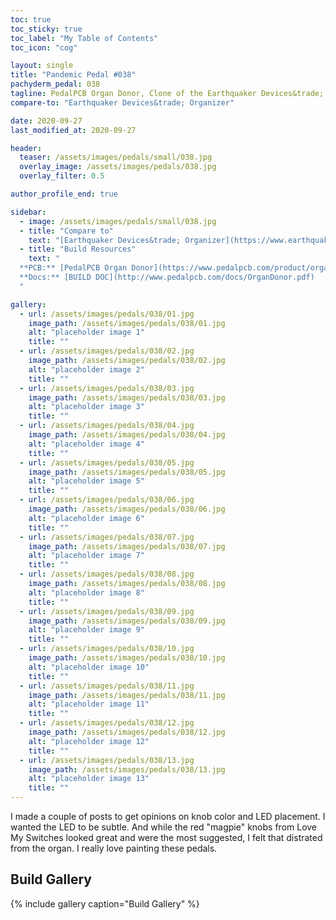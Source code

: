 ```yaml
---
toc: true
toc_sticky: true
toc_label: "My Table of Contents"
toc_icon: "cog"

layout: single
title: "Pandemic Pedal #038"
pachyderm_pedal: 038
tagline: PedalPCB Organ Donor, Clone of the Earthquaker Devices&trade; Organizer
compare-to: "Earthquaker Devices&trade; Organizer"

date: 2020-09-27
last_modified_at: 2020-09-27

header:
  teaser: /assets/images/pedals/small/038.jpg
  overlay_image: /assets/images/pedals/038.jpg
  overlay_filter: 0.5

author_profile_end: true

sidebar:
  - image: /assets/images/pedals/small/038.jpg
  - title: "Compare to"
    text: "[Earthquaker Devices&trade; Organizer](https://www.earthquakerdevices.com/organizer)"
  - title: "Build Resources"
    text: "
  **PCB:** [PedalPCB Organ Donor](https://www.pedalpcb.com/product/organdonor/)<br>
  **Docs:** [BUILD DOC](http://www.pedalpcb.com/docs/OrganDonor.pdf)
  "

gallery:
  - url: /assets/images/pedals/038/01.jpg
    image_path: /assets/images/pedals/038/01.jpg
    alt: "placeholder image 1"
    title: ""
  - url: /assets/images/pedals/038/02.jpg
    image_path: /assets/images/pedals/038/02.jpg
    alt: "placeholder image 2"
    title: ""
  - url: /assets/images/pedals/038/03.jpg
    image_path: /assets/images/pedals/038/03.jpg
    alt: "placeholder image 3"
    title: ""
  - url: /assets/images/pedals/038/04.jpg
    image_path: /assets/images/pedals/038/04.jpg
    alt: "placeholder image 4"
    title: ""
  - url: /assets/images/pedals/038/05.jpg
    image_path: /assets/images/pedals/038/05.jpg
    alt: "placeholder image 5"
    title: ""
  - url: /assets/images/pedals/038/06.jpg
    image_path: /assets/images/pedals/038/06.jpg
    alt: "placeholder image 6"
    title: ""
  - url: /assets/images/pedals/038/07.jpg
    image_path: /assets/images/pedals/038/07.jpg
    alt: "placeholder image 7"
    title: ""
  - url: /assets/images/pedals/038/08.jpg
    image_path: /assets/images/pedals/038/08.jpg
    alt: "placeholder image 8"
    title: ""
  - url: /assets/images/pedals/038/09.jpg
    image_path: /assets/images/pedals/038/09.jpg
    alt: "placeholder image 9"
    title: ""
  - url: /assets/images/pedals/038/10.jpg
    image_path: /assets/images/pedals/038/10.jpg
    alt: "placeholder image 10"
    title: ""
  - url: /assets/images/pedals/038/11.jpg
    image_path: /assets/images/pedals/038/11.jpg
    alt: "placeholder image 11"
    title: ""
  - url: /assets/images/pedals/038/12.jpg
    image_path: /assets/images/pedals/038/12.jpg
    alt: "placeholder image 12"
    title: ""
  - url: /assets/images/pedals/038/13.jpg
    image_path: /assets/images/pedals/038/13.jpg
    alt: "placeholder image 13"
    title: ""
---
```


I made a couple of posts to get opinions on knob color and LED placement. I wanted the LED to be subtle. And while the red "magpie" knobs from Love My Switches looked great and were the most suggested, I felt that distrated from the organ. I really love painting these pedals.

## Build Gallery ##

{% include gallery caption="Build Gallery" %}